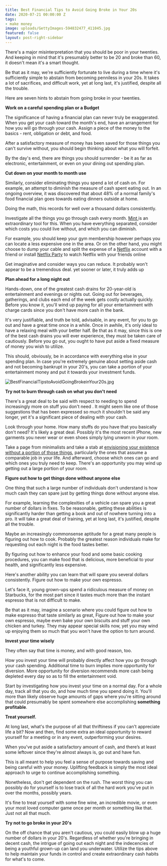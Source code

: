 ```yaml
---
title: Best Financial Tips to Avoid Going Broke in Your 20s
date: 2020-07-21 00:00:00 Z
tags:
- make money
image: uploads/GettyImages-594832477_411045.jpg
featured: false
layout: post-right-sidebar
---
```


There's a major misinterpretation that you should be poor in your twenties. And keeping in mind that it's presumably better to be 20 and broke than 60, it doesn't mean it's a smart thought.

Be that as it may, we're sufficiently fortunate to live during a time where it's sufficiently simple to abstain from becoming penniless in your 20s. It takes a lot of sacrifices, and difficult work, yet at long last, it's justified, despite all the trouble.

Here are seven hints to abstain from going broke in your twenties.

**Work on a careful spending plan or a Budget**

The significance of having a financial plan can never truly be exaggerated. When you get your cash toward the month's end, have an arrangement for how you will go through your cash. Assign a piece of the money to the basics - rent, obligation or debt, and food.

After a satisfactory measure of money has been saved for those things you can't survive without, you should begin thinking about what you will forfeit.

By the day's end, there are things you should surrender - be it as far as electronic, entertainment, or even on your dining out spending plan.

**Cut down on your month to month use**

Similarly, consider eliminating things you spend a lot of cash on. For example, an attempt to diminish the measure of cash spent eating out. In an ongoing overview, it was discovered that about 48% of a normal family's food financial plan goes towards eating dinners outside at home.

Doing the math, this records for well over a thousand dollars consistently.

Investigate all the things you go through cash every month. [Mint ](https://www.mint.com/)is an extraordinary tool for this. When you have everything separated, consider which costs you could live without, and which you can diminish.

For example, you should keep your gym membership however perhaps you can locate a less expensive one in the area. Or on the other hand, you might choose to dump your cable and split the expense of a [Netflix](http://www.netflix.com/) account with a friend or install [Netflix Party](https://www.netflixparty.com/) to watch Netflix with your friends online

Get imaginative and consider ways you can reduce. It probably won't appear to be a tremendous deal. yet sooner or later, it truly adds up

**Plan ahead for a long night out**

Hands-down, one of the greatest cash drains for 20-year-old is entertainment and evenings or nights out. Going out for beverages, gatherings, and clubs each end of the week gets costly actually quickly. Before you know it, you'll wind up paying for all your entertainment with charge cards since you don't have more cash in the bank.

It's very justifiable, and truth be told, advisable, in any event, for you to go out and have a great time once in a while. Once in awhile, it's only ideal to have a relaxing meal with your better half. Be that as it may, since this is one of the best cash drains you will ever experience, they must be taken care of cautiously. Before you go out, you ought to have put aside a fixed measure of money you wish to utilize.

This should, obviously, be in accordance with everything else in your spending plan. In case you're extremely genuine about setting aside cash and not becoming bankrupt in your 20's, you can take a portion of your entertainment money and put it towards your investment funds.

![BestFinancialTipstoAvoidGoingBrokeinYour20s.jpg](/uploads/BestFinancialTipstoAvoidGoingBrokeinYour20s.jpg)

**Try not to burn through cash on what you don't need**

There's a great deal to be said with respect to needing to spend increasingly more on stuff you don't need . It might seem like one of those suggestions that has been expressed so much it shouldn't be said any longer, yet it's a significant piece of dealing with your cash.

Look through your home. How many stuffs do you have that you basically don't need? It's likely a great deal. Possibly it's the most recent iPhone, new garments you never wear or even shoes simply lying unworn in your room.

Take a page from minimalists and take a stab at [envisioning your existence without a portion of those things](https://www.huffingtonpost.com/brianna-wiest/the-ultimate-guide-to-realistic-minimalism-what-you-need-what-you-dont-and-how-to-break-the-cycle-of-wanting_b_8101430.html), particularly the ones that assume a comparable job in your life. And afterward, choose which ones can go and which ones you truly need to keep. There's an opportunity you may wind up getting out a large portion of your room.

**Figure out how to get things done without anyone else**

One thing that such a large number of individuals don't understand is how much cash they can spare just by getting things done without anyone else.

For example, learning the complexities of a vehicle can spare you a great number of dollars in fixes. To be reasonable, getting these abilities is significantly harder than getting a book and out of nowhere turning into a pro. It will take a great deal of training, yet at long last, it's justified, despite all the trouble.

Maybe an increasingly commonsense aptitude for a great many people is figuring out how to cook. Probably the greatest reason individuals make for requesting out each night is the food tastes better.

By figuring out how to enhance your food and some basic cooking procedures, you can make food that is delicious, more beneficial to your health, and significantly less expensive.

Here's another ability you can learn that will spare you several dollars consistently. Figure out how to make your own espresso.

Let's face it, young grown-ups spend a ridiculous measure of money on Starbucks, for the most part since it tastes much more than the instant espresso that is not difficult to make.

Be that as it may, imagine a scenario where you could figure out how to make espresso that taste similarly as great, Figure out how to make your own espresso, maybe even bake your own biscuits and stuff your own chicken and turkey. They may appear special skills now, yet you may wind up enjoying them so much that you won't have the option to turn around.

**Invest your time wisely**

They often say that time is money, and with good reason, too.

How you invest your time will probably directly affect how you go through your cash spending. Additional time to burn implies more opportunity for diversion. More opportunity for diversion recommends more cash being depleted every day so as to fill the entertainment void.

Start by investigating how you invest your time on a normal day. For a whole day, track all that you do, and how much time you spend doing it. You'll more than likely observe huge amounts of gaps where you're sitting around that could presumably be spent somewhere else accomplishing **something profitable**.

**Treat yourself.**

At long last, what's the purpose of all that thriftiness if you can't appreciate life a bit? Now and then, find some extra an ideal opportunity to reward yourself for a meeting or in any event, outperforming your desires.

When you've put aside a satisfactory amount of cash, and there’s at least some leftover since they're almost always is, go out and have fun.

This is all meant to help you feel a sense of purpose towards saving and being careful with your money. Uplifting feedback is simply the most ideal approach to urge to continue accomplishing something.

Nonetheless, don't get dependent on the rush. The worst thing you can possibly do for yourself is to lose track of all the hard work you’ve put in over the months, possibly years.

It's fine to treat yourself with some fine wine, an incredible movie, or even your most loved computer game once per month or something like that. Just not all that much.

**Try not to go broke in your 20's**

On the off chance that you aren't cautious, you could easily blow up a huge number of dollars in your 20's. Regardless of whether you're bringing in decent cash, the intrigue of going out each night and the indecencies of being a youthful grown-up can land you underwater. Utilize the tips above to help maintain your funds in control and create extraordinary cash habits for what's to come.